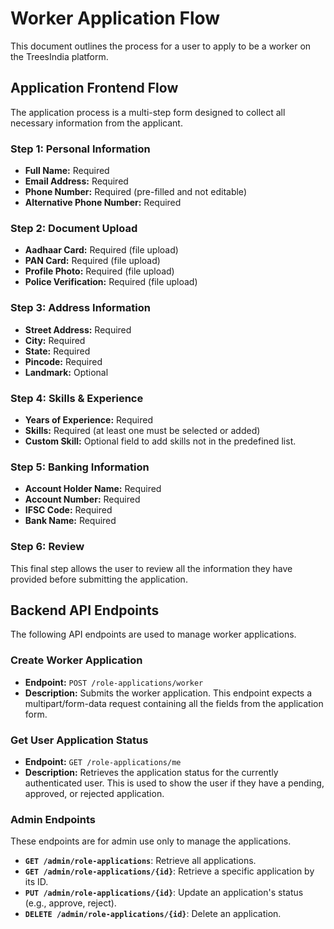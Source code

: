 # Worker Application Flow

This document outlines the process for a user to apply to be a worker on the TreesIndia platform.

## Application Frontend Flow

The application process is a multi-step form designed to collect all necessary information from the applicant.

### Step 1: Personal Information

- **Full Name:** Required
- **Email Address:** Required
- **Phone Number:** Required (pre-filled and not editable)
- **Alternative Phone Number:** Required

### Step 2: Document Upload

- **Aadhaar Card:** Required (file upload)
- **PAN Card:** Required (file upload)
- **Profile Photo:** Required (file upload)
- **Police Verification:** Required (file upload)

### Step 3: Address Information

- **Street Address:** Required
- **City:** Required
- **State:** Required
- **Pincode:** Required
- **Landmark:** Optional

### Step 4: Skills & Experience

- **Years of Experience:** Required
- **Skills:** Required (at least one must be selected or added)
- **Custom Skill:** Optional field to add skills not in the predefined list.

### Step 5: Banking Information

- **Account Holder Name:** Required
- **Account Number:** Required
- **IFSC Code:** Required
- **Bank Name:** Required

### Step 6: Review

This final step allows the user to review all the information they have provided before submitting the application.

## Backend API Endpoints

The following API endpoints are used to manage worker applications.

### Create Worker Application

- **Endpoint:** `POST /role-applications/worker`
- **Description:** Submits the worker application. This endpoint expects a multipart/form-data request containing all the fields from the application form.

### Get User Application Status

- **Endpoint:** `GET /role-applications/me`
- **Description:** Retrieves the application status for the currently authenticated user. This is used to show the user if they have a pending, approved, or rejected application.

### Admin Endpoints

These endpoints are for admin use only to manage the applications.

- **`GET /admin/role-applications`**: Retrieve all applications.
- **`GET /admin/role-applications/{id}`**: Retrieve a specific application by its ID.
- **`PUT /admin/role-applications/{id}`**: Update an application's status (e.g., approve, reject).
- **`DELETE /admin/role-applications/{id}`**: Delete an application.

